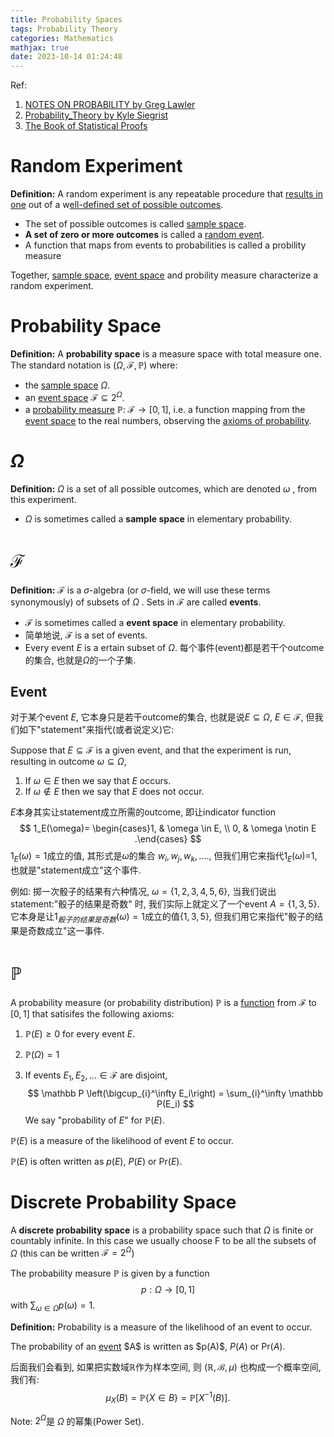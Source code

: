 ```yaml
---
title: Probability Spaces
tags: Probability Theory
categories: Mathematics
mathjax: true
date: 2023-10-14 01:24:48
---
```




Ref:

1. [NOTES ON PROBABILITY by Greg Lawler](https://www.math.uchicago.edu/~lawler/probnotes.pdf)
2. [Probability_Theory by Kyle Siegrist](https://stats.libretexts.org/Bookshelves/Probability_Theory/Probability_Mathematical_Statistics_and_Stochastic_Processes_(Siegrist)/02%3A_Probability_Spaces)
3. [The Book of Statistical Proofs](https://statproofbook.github.io/)

<!--more-->

# Random Experiment

**Definition:** A random experiment is any repeatable procedure that [results in one](https://statproofbook.github.io/D/rvar) out of a w<u>ell-defined set of possible outcomes</u>.

- The set of possible outcomes is called [sample space](https://statproofbook.github.io/D/samp-spc).
- **A set of zero or more outcomes** is called a [random event](https://statproofbook.github.io/D/reve).
- A function that maps from events to probabilities is called a probility measure

Together, [sample space](https://statproofbook.github.io/D/samp-spc), [event space](https://statproofbook.github.io/D/eve-spc) and probility measure characterize a random experiment.

# Probability Space

**Definition:** A **probability space** is a measure space with total measure one. The standard notation is $(\Omega, \mathcal F, \mathbb P)$ where:

* the [sample space](https://statproofbook.github.io/D/samp-spc) $\Omega$.
* an [event space](https://statproofbook.github.io/D/eve-spc) $\mathcal{F} \subseteq 2^\Omega$.
* a [probability measure](https://statproofbook.github.io/D/prob-meas) $\mathbb P: \; \mathcal{F} \rightarrow [0,1]$, i.e. a function mapping from the [event space](https://statproofbook.github.io/D/eve-spc) to the real numbers, observing the [axioms of probability](https://statproofbook.github.io/D/prob-ax).

# $\Omega$

**Definition:** $\Omega$ is a set of all possible outcomes, which are denoted $\omega$ , from this experiment. 

*  $\Omega$ is sometimes called a **sample space** in elementary probability.

# $\mathcal F$

**Definition:** $\mathcal F$ is a $\sigma$-algebra (or $\sigma$-field, we will use these terms synonymously) of subsets of $\Omega$ . Sets in $\mathcal F$ are called **events**.

* $\mathcal F$ is sometimes called a **event space** in elementary probability.
* 简单地说, $\mathcal F$ is a set of events.
* Every event $E$ is a ertain subset of $\Omega$. 每个事件(event)都是若干个outcome的集合, 也就是$\Omega$的一个子集. 

## Event

对于某个event $E$, 它本身只是若干outcome的集合, 也就是说$E \subseteq \Omega$, $E \in \mathcal F$, 但我们如下"statement"来指代(或者说定义)它:

Suppose that $E \subseteq \mathcal F$ is a given event, and that the experiment is run, resulting in outcome $\omega \subseteq \Omega$,

1. If $\omega \in E$ then we say that $E$ occurs.
2. If $\omega \notin E$ then we say that $E$ does not occur.

$E$本身其实让statement成立所需的outcome, 即让indicator function
$$
1_E(\omega)= \begin{cases}1, & \omega \in E, \\ 0, & \omega \notin E .\end{cases}
$$
$1_E(\omega)= 1$成立的值, 其形式是$\omega$的集合 $w_i,w_j,w_k, ...$., 但我们用它来指代$1_E(\omega)$=1, 也就是"statement成立"这个事件.



例如: 掷一次骰子的结果有六种情况, $\omega = \{ 1,2,3,4,5,6\}$, 当我们说出statement:"骰子的结果是奇数" 时, 我们实际上就定义了一个event $A = \{ 1,3,5\}$. 它本身是让$1_{骰子的结果是奇数}(\omega)= 1$成立的值$\{1,3,5\}$, 但我们用它来指代"骰子的结果是奇数成立"这一事件.



# $\mathbb P$

A probability measure (or probability distribution) $\mathbb P$ is a <u>function</u> from $\mathcal F$ to $[0, 1]$ that satisifes the following axioms:

1. $\mathbb P(E) \ge 0$ for every event $E$.

2. $\mathbb P(\Omega) = 1$

3. If events $E_1, E_2, . . . \in \mathcal F$ are disjoint, 
   $$
   \mathbb P \left(\bigcup_{i}^\infty E_i\right) = \sum_{i}^\infty \mathbb P(E_i)
   $$
   We say "probability of $E$" for $\mathbb P(E)$. 

$\mathbb P(E)$ is a measure of the likelihood of event $E$ to occur. 

$\mathbb P(E)$ is often written as $p(E)$, $P(E)$ or $\text{Pr}(E)$.

# Discrete Probability Space

A **discrete probability space** is a probability space such that $\Omega$ is finite or countably infinite. In this case we usually choose F to be all the subsets of $\Omega$ (this can be written $\mathcal F = 2^\Omega$)

The probability measure $\mathbb P$ is given by a function 
$$
p : \Omega → [0, 1]
$$
with $\sum_{\omega \in \Omega} p(\omega) = 1$.



**Definition:** Probability is a measure of the likelihood of an event to occur.

The probability of an [event](https://en.wikipedia.org/wiki/Event_(probability_theory)) $A$ is written as $p(A)$, $P(A)$ or $\text{Pr}(A)$. 

后面我们会看到, 如果把实数域$\mathbb R$作为样本空间, 则 $(\mathbb{R}, \mathcal{B}, \mu)$ 也构成一个概率空间, 我们有:
$$
\mu_X(B)=\mathbb{P}\{X \in B\}=\mathbb{P}\left[X^{-1}(B)\right] .
$$




Note: $2^\Omega$是 $\Omega$ 的幂集(Power Set).

